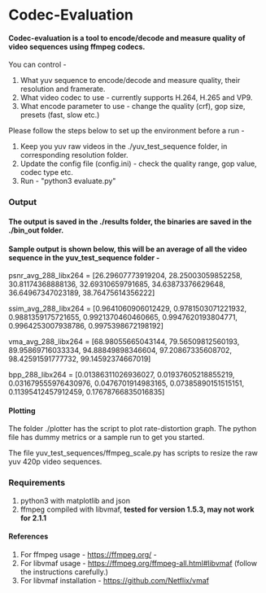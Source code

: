 # Codec-Evaluation

#### Codec-evaluation is a tool to encode/decode and measure quality of video sequences using ffmpeg codecs.

You can control -
1. What yuv sequence to encode/decode and measure quality, their resolution and framerate.
2. What video codec to use - currently supports H.264, H.265 and VP9.
3. What encode parameter to use - change the quality (crf), gop size, presets (fast, slow etc.)


Please follow the steps below to set up the environment before a run -
1. Keep you yuv raw videos in the ./yuv_test_sequence folder, in corresponding resolution folder.
2. Update the config file (config.ini) - check the quality range, gop value, codec type etc.
3. Run - "python3 evaluate.py"


### Output
#### The output is saved in the ./results folder, the binaries are saved in the ./bin_out folder.
#### Sample output is shown below, this will be an average of all the video sequence in the yuv_test_sequence folder - 

psnr_avg_288_libx264 =  [26.29607773919204, 28.25003059852258, 30.81174368888136, 32.69310659791685, 34.63873376629648, 36.64967347023189, 38.76475614356222]

ssim_avg_288_libx264 =  [0.9641060906012429, 0.9781503071221932, 0.9881359175721655, 0.9921370460460665, 0.9947620193804771, 0.9964253007938786, 0.9975398672198192]

vma_avg_288_libx264  =  [68.98055665043144, 79.56509812560193, 89.95869716033334, 94.88849898346604, 97.20867335608702, 98.42591591777732, 99.14592374667019]

bpp_288_libx264      =  [0.01386311026936027, 0.01937605218855219, 0.031679555976430976, 0.0476701914983165, 0.07385890151515151, 0.11395412457912459, 0.17678766835016835]


#### Plotting
The folder ./plotter has the script to plot rate-distortion graph.
The python file has dummy metrics or a sample run to get you started.

The file yuv_test_sequences/ffmpeg_scale.py has scripts to resize the raw yuv 420p video sequences.


### Requirements 
1. python3 with matplotlib and json
2. ffmpeg compiled with libvmaf, **tested for version 1.5.3, may not work for 2.1.1**

#### References 
1. For ffmpeg usage - https://ffmpeg.org/ - 
2. For libvmaf usage -  https://ffmpeg.org/ffmpeg-all.html#libvmaf (follow the instructions carefully.)
3. For libvmaf installation - https://github.com/Netflix/vmaf
